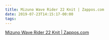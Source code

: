 ```yaml
---
title: Mizuno Wave Rider 22 Knit | Zappos.com
date: 2019-07-23T14:15:17-00:00
tags:
---
```


[Mizuno Wave Rider 22 Knit | Zappos.com](https://www.zappos.com/p/mizuno-wave-rider-22-knit-folkstone-gray-black/product/9103527/color/771825)
